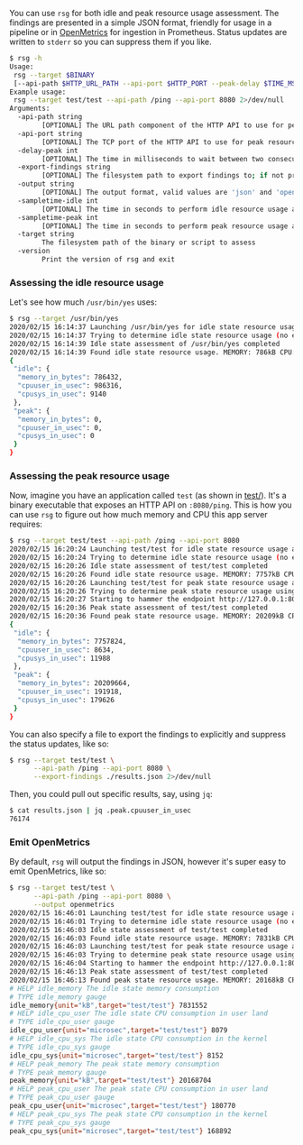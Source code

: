 You can use `rsg` for both idle and peak resource usage assessment. The findings 
are presented in a simple JSON format, friendly for usage in a pipeline or 
in [OpenMetrics](https://openmetrics.io/) for ingestion in Prometheus. Status
updates are written to `stderr` so you can suppress them if you like.

```sh
$ rsg -h
Usage:
 rsg --target $BINARY
 [--api-path $HTTP_URL_PATH --api-port $HTTP_PORT --peak-delay $TIME_MS --sampletime-idle $TIME_SEC --sampletime-peak $TIME_SEC --export-findings $FILE --output json|openmetrics]
Example usage:
 rsg --target test/test --api-path /ping --api-port 8080 2>/dev/null
Arguments:
  -api-path string
        [OPTIONAL] The URL path component of the HTTP API to use for peak resource usage assessment
  -api-port string
        [OPTIONAL] The TCP port of the HTTP API to use for peak resource usage assessment
  -delay-peak int
        [OPTIONAL] The time in milliseconds to wait between two consecutive HTTP GET requests for peak resource usage assessment (default 10)
  -export-findings string
        [OPTIONAL] The filesystem path to export findings to; if not provided the results will be written to stdout
  -output string
        [OPTIONAL] The output format, valid values are 'json' and 'openmetrics' (default "json")
  -sampletime-idle int
        [OPTIONAL] The time in seconds to perform idle resource usage assessment (default 2)
  -sampletime-peak int
        [OPTIONAL] The time in seconds to perform peak resource usage assessment (default 10)
  -target string
        The filesystem path of the binary or script to assess
  -version
        Print the version of rsg and exit
```

### Assessing the idle resource usage

Let's see how much `/usr/bin/yes` uses:

```sh
$ rsg --target /usr/bin/yes
2020/02/15 16:14:37 Launching /usr/bin/yes for idle state resource usage assessment
2020/02/15 16:14:37 Trying to determine idle state resource usage (no external traffic)
2020/02/15 16:14:39 Idle state assessment of /usr/bin/yes completed
2020/02/15 16:14:39 Found idle state resource usage. MEMORY: 786kB CPU: 986ms (user)/9ms (sys)
{
 "idle": {
  "memory_in_bytes": 786432,
  "cpuuser_in_usec": 986316,
  "cpusys_in_usec": 9140
 },
 "peak": {
  "memory_in_bytes": 0,
  "cpuuser_in_usec": 0,
  "cpusys_in_usec": 0
 }
}
```

### Assessing the peak resource usage

Now, imagine you have an application called `test` (as shown in [test/](test/main.go)). 
It's a binary executable that exposes an HTTP API on `:8080/ping`. This is how 
you can use `rsg` to figure out how much memory and CPU this app server requires:

```sh
$ rsg --target test/test --api-path /ping --api-port 8080
2020/02/15 16:20:24 Launching test/test for idle state resource usage assessment
2020/02/15 16:20:24 Trying to determine idle state resource usage (no external traffic)
2020/02/15 16:20:26 Idle state assessment of test/test completed
2020/02/15 16:20:26 Found idle state resource usage. MEMORY: 7757kB CPU: 8ms (user)/11ms (sys)
2020/02/15 16:20:26 Launching test/test for peak state resource usage assessment
2020/02/15 16:20:26 Trying to determine peak state resource usage using 127.0.0.1:8080/ping
2020/02/15 16:20:27 Starting to hammer the endpoint http://127.0.0.1:8080/ping every 10ms
2020/02/15 16:20:36 Peak state assessment of test/test completed
2020/02/15 16:20:36 Found peak state resource usage. MEMORY: 20209kB CPU: 191ms (user)/179ms (sys)
{
 "idle": {
  "memory_in_bytes": 7757824,
  "cpuuser_in_usec": 8634,
  "cpusys_in_usec": 11988
 },
 "peak": {
  "memory_in_bytes": 20209664,
  "cpuuser_in_usec": 191918,
  "cpusys_in_usec": 179626
 }
}
```

You can also specify a file to export the findings to explicitly and suppress 
the status updates, like so:

```sh
$ rsg --target test/test \
      --api-path /ping --api-port 8080 \
      --export-findings ./results.json 2>/dev/null
```

Then, you could pull out specific results, say, using `jq`:

```sh
$ cat results.json | jq .peak.cpuuser_in_usec
76174
```

### Emit OpenMetrics

By default, `rsg` will output the findings in JSON, however it's super easy to
emit OpenMetrics, like so:

```sh
$ rsg --target test/test \
      --api-path /ping --api-port 8080 \
      --output openmetrics
2020/02/15 16:46:01 Launching test/test for idle state resource usage assessment
2020/02/15 16:46:01 Trying to determine idle state resource usage (no external traffic)
2020/02/15 16:46:03 Idle state assessment of test/test completed
2020/02/15 16:46:03 Found idle state resource usage. MEMORY: 7831kB CPU: 8ms (user)/8ms (sys)
2020/02/15 16:46:03 Launching test/test for peak state resource usage assessment
2020/02/15 16:46:03 Trying to determine peak state resource usage using 127.0.0.1:8080/ping
2020/02/15 16:46:04 Starting to hammer the endpoint http://127.0.0.1:8080/ping every 10ms
2020/02/15 16:46:13 Peak state assessment of test/test completed
2020/02/15 16:46:13 Found peak state resource usage. MEMORY: 20168kB CPU: 180ms (user)/168ms (sys)
# HELP idle_memory The idle state memory consumption
# TYPE idle_memory gauge
idle_memory{unit="kB",target="test/test"} 7831552
# HELP idle_cpu_user The idle state CPU consumption in user land
# TYPE idle_cpu_user gauge
idle_cpu_user{unit="microsec",target="test/test"} 8079
# HELP idle_cpu_sys The idle state CPU consumption in the kernel
# TYPE idle_cpu_sys gauge
idle_cpu_sys{unit="microsec",target="test/test"} 8152
# HELP peak_memory The peak state memory consumption
# TYPE peak_memory gauge
peak_memory{unit="kB",target="test/test"} 20168704
# HELP peak_cpu_user The peak state CPU consumption in user land
# TYPE peak_cpu_user gauge
peak_cpu_user{unit="microsec",target="test/test"} 180770
# HELP peak_cpu_sys The peak state CPU consumption in the kernel
# TYPE peak_cpu_sys gauge
peak_cpu_sys{unit="microsec",target="test/test"} 168892
```